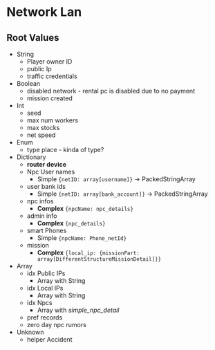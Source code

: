 # Network Lan

## Root Values

- String
  - Player owner ID
  - public Ip
  - traffic credentials
- Boolean
  - disabled network - rental pc is disabled due to no payment
  - mission created
- Int
  - seed
  - max num workers
  - max stocks
  - net speed
- Enum
  - type place - kinda of type?
- Dictionary
  - **router device**
  - Npc User names
    - Simple `{netID: array[username]}` -> PackedStringArray
  - user bank ids
    - Simple `{netID: array[bank_account]}` -> PackedStringArray
  - npc infos
    - **Complex** `{npcName: npc_details}`
  - admin info
    - **Complex** `{npc_details}`
  - smart Phones
    - Simple `{npcName: Phone_netId}`
  - mission
    - **Complex** `{local_ip: {missionPart: array[DifferentStructureMissionDetail]}}`
- Array
  - idx Public IPs
    - Array with String
  - idx Local IPs
    - Array with String
  - idx Npcs
    - Array with *simple_npc_detail*
  - pref records
  - zero day npc rumors
- Unknown
  - helper Accident